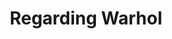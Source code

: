 ---
ee_id_show: '2848'
title: Regarding Warhol
url: regarding-warhol
live_url:
year: '2013'
venue: Warhol Museum
state_country: Pittsburgh
type:
dates:
pitch: Silver Clouds, Super Mario Clouds ;-),,
ps:
imgs: Warhol-Pittsburgh-2013-02-install-05-database-Warhol_1.jpg,Warhol-Pittsburgh-2013-02-install-06-database-Warhol.jpg
things: "[7] [supermarioclouds] 2002-001 Super Mario Clouds"
status:
layout: shows
---